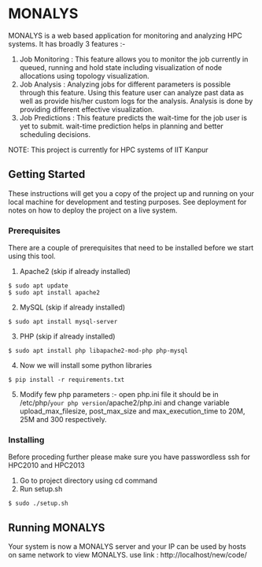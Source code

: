 # MONALYS

MONALYS is a web based application for monitoring and analyzing HPC systems. It has broadly 3 features :-
1.  Job Monitoring : This feature allows you to monitor the job currently in queued, running and hold state including visualization of node allocations using topology visualization. 
2.  Job Analysis : Analyzing jobs for different parameters is possible through this feature. Using this feature user can analyze past data as well as provide his/her custom logs for the analysis. Analysis is done by providing different effective visualization.
3.  Job Predictions : This feature predicts the wait-time for the job user is yet to submit. wait-time prediction helps in planning and better scheduling decisions.

NOTE: This project is currently for HPC systems of IIT Kanpur
## Getting Started

These instructions will get you a copy of the project up and running on your local machine for development and testing purposes. See deployment for notes on how to deploy the project on a live system.

### Prerequisites

There are a couple of prerequisites that need to be installed before we start using this tool.

1. Apache2 (skip if already installed)
```
$ sudo apt update
$ sudo apt install apache2
```
2. MySQL (skip if already installed)
```
$ sudo apt install mysql-server
```

3. PHP (skip if already installed)
```
$ sudo apt install php libapache2-mod-php php-mysql
```
4. Now we will install some python libraries
```
$ pip install -r requirements.txt
```
5. Modify few php parameters :-
    open php.ini file it should be in /etc/php/```your php version```/apache2/php.ini and change variable upload_max_filesize, post_max_size and max_execution_time to 20M, 25M and 300 respectively. 

### Installing

Before proceding further please make sure you have passwordless ssh for HPC2010 and HPC2013

1. Go to project directory using cd command
2. Run setup.sh
```
$ sudo ./setup.sh
```
 
## Running MONALYS

Your system is now a MONALYS server and your IP can be used by hosts on same network to view MONALYS.
use link : http://localhost/new/code/
